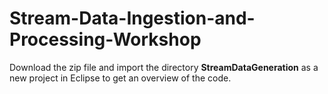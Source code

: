 # Stream-Data-Ingestion-and-Processing-Workshop
 
 Download the zip file and import the directory **StreamDataGeneration** as a new project in Eclipse to get an overview of the code.
